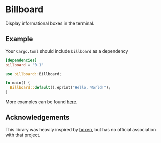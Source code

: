 # Billboard

Display informational boxes in the terminal.

## Example

Your `Cargo.toml` should include `billboard` as a dependency

```toml
[dependencies]
billboard = "0.1"
```

```rust
use billboard::Billboard;

fn main() {
  Billboard::default().eprint("Hello, World!");
}
```

More examples can be found [here](/examples).

## Acknowledgements

This library was heavily inspired by [boxen](https://npmjs.com/package/boxen),
but has no official association with that project.
